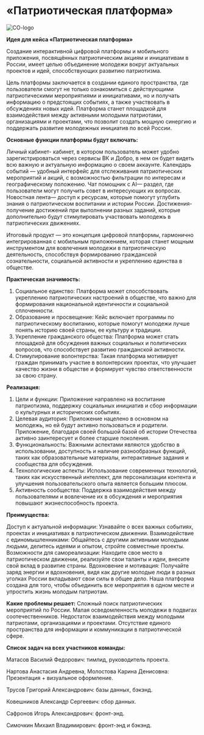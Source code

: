 # «Патриотическая платформа»

![CO-logo](https://github.com/user-attachments/assets/4bf9dda5-7848-4559-a92e-498182051d0d)


**Идея для кейса «Патриотическая платформа»**

Создание интерактивной цифровой платформы и мобильного приложения, посвящённых патриотическим акциям и инициативам в России, имеет целью объединение молодежи вокруг актуальных проектов и идей, способствующих развитию патриотизма. 

Цель платформы заключается в создании единого пространства, где пользователи смогут не только ознакомиться с действующими патриотическими мероприятиями и инициативами, но и получать информацию о предстоящих событиях, а также участвовать в обсуждениях новых идей. Платформа станет площадкой для взаимодействия между активными молодыми патриотами, организациями и проектами, что позволит создать мощную синергию и поддержать развитие молодежных инициатив по всей России.

**Основные функции платформы будут включать:**

Личный кабинет- кабинет, в котором пользователь может удобно зарегистрироваться через сервисы ВК и Добро, в нем он будет видеть всю важную и актуальную информацию о своем аккаунте. 
Календарь событий — удобный интерфейс для отслеживания патриотических мероприятий и акций, с возможностью фильтрации по интересам и географическому положению.
Чат помощник с AI— раздел, где пользователи могут получить совет в интересующих их вопросах.
Новостная лента— доступ к ресурсам, которые помогут углубить знания о патриотическом воспитании и истории России.
Достижения- получение достижений при выполнении разных заданий, которые дополнительно будут стимулировать участвовать молодежь в патриотических движениях.

Итоговый продукт — это концепция цифровой платформы, гармонично интегрированная с мобильным приложением, которая станет мощным инструментом для вовлечения молодежи в патриотическую деятельность, способствуя формированию гражданской сознательности, социальной активности и укреплению единства в обществе.

**Практическая значимость:**
1.	Социальное единство: Платформа может способствовать укреплению патриотических настроений в обществе, что важно для формирования национальной идентичности и социальной сплоченности.
2.	Образование и просвещение: Кейс включает программы по патриотическому воспитанию, которые помогут молодежи лучше понять историю своей страны, ее культуру и традиции.
3.	Укрепление гражданского общества: Платформа может стать площадкой для обсуждения важных социальных и политических вопросов, что способствует развитию гражданской активности.
4.	Стимулирование волонтерства: Такая платформа мотивирует граждан принимать участие в волонтерских проектах, что улучшает качество жизни в обществе и формирует чувство ответственности за свою страну.

**Реализация:**
1.	Цели и функции: Приложение направлено на воспитание патриотизма, поддержку социальных инициатив и сбор информации о культурных и исторических событиях.
2.	Целевая аудитория: Приложение нацелено в основном на молодежь, но ей будут активно пользоваться и родители. Приложение, благодаря своей большой базой об истории Отечества активно заинтересует  и более старшие поколения.
3.	Функциональность: Важными аспектами являются удобство в использовании, доступность и наличие разнообразных функций, таких как образовательные материалы, интерактивные задания и сообщества для обсуждения. 
4.	Технологические аспекты: Использование современных технологий, таких как искусственный интеллект, для персонализации контента и улучшения пользовательского опыта является большим плюсом.
5.	Активность сообщества: Поддержка взаимодействия между пользователями и вовлечение их в обсуждения и мероприятия повышают жизнеспособность проекта.

**Преимущества:**

Доступ к актуальной информации: Узнавайте о всех важных событиях, проектах и инициативах в патриотическом движении.
Взаимодействие с единомышленниками: Общайтесь с другими активными молодыми людьми, делитесь идеями и опытом, стройте совместные проекты.
Возможности для самореализации: Находите свое место в патриотическом движении, реализуйте свои таланты и идеи, внесите свой вклад в развитие страны.
Вдохновение и мотивация: Получайте заряд энергии и вдохновения, видя как другие молодые люди в разных уголках России вкладывают свои силы в общее дело.
Наша платформа создана для того, чтобы объединить все мероприятия в одном месте и упростить жизнь молодым патриотам.

**Какие проблемы решает:**
Сложный поиск патриотических мероприятий по России. 
Малая осведомленность молодежи в подвигах соотечественников. 
Недостаток взаимодействия между молодыми патриотами, организациями и проектами.
Отсутствие единого пространства для информации и коммуникации в патриотической сфере.


**Список задач на всех участников команды:**

Матасов Василий Федорович: тимлид, руководитель проекта.

Нартова Анастасия Андревна, Молостова Карина Денисовна: Презентация + визуальное оформление. 

Трусов Григорий Александрович: базы данных, бэкэнд.

Ковешников Александр Сергеевич: сбор данных.

Сафронов Игорь Александрович: фронт-энд.

Симочкин Михаил Владимирович: фронт-энд и бэкэнд.






